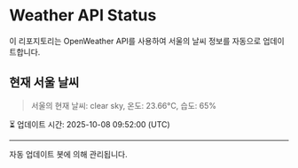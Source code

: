 
# Weather API Status

이 리포지토리는 OpenWeather API를 사용하여 서울의 날씨 정보를 자동으로 업데이트합니다.

## 현재 서울 날씨
> 서울의 현재 날씨: clear sky, 온도: 23.66°C, 습도: 65%

⏳ 업데이트 시간: 2025-10-08 09:52:00 (UTC)

---
자동 업데이트 봇에 의해 관리됩니다.

